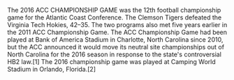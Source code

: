 The 2016 ACC CHAMPIONSHIP GAME was the 12th football championship game for the Atlantic Coast Conference. The Clemson Tigers defeated the Virginia Tech Hokies, 42–35. The two programs also met five years earlier in the 2011 ACC Championship Game. The ACC Championship Game had been played at Bank of America Stadium in Charlotte, North Carolina since 2010, but the ACC announced it would move its neutral site championships out of North Carolina for the 2016 season in response to the state's controversial HB2 law.[1] The 2016 championship game was played at Camping World Stadium in Orlando, Florida.[2]
